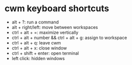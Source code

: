 # cwm keyboard shortcuts
* alt + ?: run a command
* alt + right/left: move between workspaces
* ctrl + alt + =: maximize vertically
* ctrl + alt + number && ctrl + alt + g: assign to workspace
* ctrl + alt + q: leave cwm
* ctrl + alt + x: close window
* ctrl + shift + enter: open terminal
* left click: hidden windows
